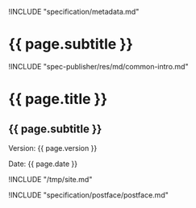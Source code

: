 !INCLUDE "specification/metadata.md"

{{ page.subtitle }}
================

!INCLUDE "spec-publisher/res/md/common-intro.md"

{{ page.title }}
================

{{ page.subtitle }}
-------------------

Version: {{ page.version }}

Date: {{ page.date }}

!INCLUDE "/tmp/site.md"

!INCLUDE "specification/postface/postface.md"
